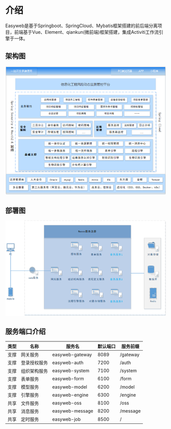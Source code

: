 # 介绍

Easyweb是基于Springboot、SpringCloud、Mybatis框架搭建的前后端分离项目，前端基于Vue、Element、qiankun(微前端)框架搭建，集成Activiti工作流引擎于一体。

## 架构图
![架构图](../../.vuepress/images/guide/jgt.png)

## 部署图
![部署图](../../.vuepress/images/guide/bst.png)

 ## 服务端口介绍
|类型|名称|服务名|默认端口|服务前缀|
|---|---|---|---|---|
|支撑|网关服务|easyweb-gateway| 8089 |/gateway|
|支撑|登录授权服务|easyweb-auth| 7200 |/auth|
|支撑|组织架构服务|easyweb-system| 7100 |/system|
|支撑|表单服务|easyweb-form| 6100 |/form|
|支撑|模型服务|easyweb-model| 6200 |/model|
|支撑|引擎服务|easyweb-engine| 6300 |/engine|
|共享|文件服务|easyweb-oss| 8100 |/oss|
|共享|消息服务|easyweb-message| 8200 |/message|
|共享|定时服务|easyweb-job| 8500 |/|

